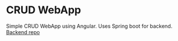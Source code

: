 # CRUD WebApp

Simple CRUD WebApp using Angular. Uses Spring boot for backend.  
[Backend repo](https://github.com/leohhhn/crub_webapp_springboot_be)
